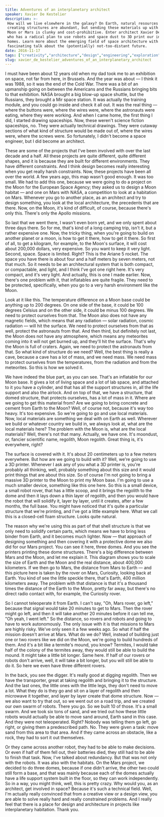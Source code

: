 ```yaml
---
title: Adventures of an interplanetary architect
speaker: Xavier De Kestelier
description: >-
 How will we live elsewhere in the galaxy? On Earth, natural resources for
 creating structures are abundant, but sending these materials up with us to the
 Moon or Mars is clunky and cost-prohibitive. Enter architect Xavier De Kestelier,
 who has a radical plan to use robots and space dust to 3D print our interplanetary
 homes. Learn more about the emerging field of space architecture with this
 fascinating talk about the (potentially) not-too-distant future.
date: 2016-11-17
tags: ["creativity","architecture","design","engineering","exploration","future","infrastructure","innovation","materials","nasa","robots","technology","tedx","universe","space"]
slug: xavier_de_kestelier_adventures_of_an_interplanetary_architect
---
```


I must have been about 12 years old when my dad took me to an exhibition on space, not far
from here, in Brussels. And the year was about — I think it was 1988, so it was the end of
the Cold War. There was a bit of an upmanship going on between the Americans and the
Russians bringing bits to that exhibition. NASA brought a big blow-up space shuttle, but
the Russians, they brought a Mir space station. It was actually the training module, and
you could go inside and check it all out. It was the real thing — where the buttons were,
where the wires were, where the astronauts were eating, where they were working. And when
I came home, the first thing I did, I started drawing spaceships. Now, these weren't
science fiction spaceships, no. They were actually technical drawings. They were cutaway
sections of what kind of structure would be made out of, where the wires were, where the
screws were. So fortunately, I didn't become a space engineer, but I did become an
architect.

These are some of the projects that I've been involved with over the last decade and a
half. All these projects are quite different, quite different shapes, and it is because
they are built for different environments. They have different constraints. And I think
design becomes really interesting when you get really harsh constraints. Now, these
projects have been all over the world. A few years ago, this map wasn't good enough. It
was too small. We had to add this one, because we were going to do a project on the Moon
for the European Space Agency; they asked us to design a Moon habitat — and one on Mars
with NASA, a competition to look at a habitation on Mars. Whenever you go to another place,
as an architect and try to design something, you look at the local architecture, the
precedents that are there. Now, on the Moon, it's kind of difficult, of course, because
there's only this. There's only the Apollo missions.

So last that we went there, I wasn't even born yet, and we only spent about three days
there. So for me, that's kind of a long camping trip, isn't it, but a rather expensive
one. Now, the tricky thing, when you're going to build on another planet or a moon, is how
to get it there, how to get it there. So first of all, to get a kilogram, for example, to
the Moon's surface, it will cost about 200,000 dollars, very expensive. So you want to
keep it very light. Second, space. Space is limited. Right? This is the Ariane 5 rocket.
The space you have there is about four and a half meters by seven meters, not that much.
So it needs to be an architectural system that is both compact, or compactable, and light,
and I think I've got one right here. It's very compact, and it's very light. And actually,
this is one I made earlier. Now, there's one problem with it, that inflatables are quite
fragile. They need to be protected, specifically, when you go to a very harsh environment
like the Moon.

Look at it like this. The temperature difference on a Moon base could be anything up to
200 degrees. On one side of the base, it could be 100 degrees Celsius and on the other
side, it could be minus 100 degrees. We need to protect ourselves from that. The Moon also
does not have any magnetic fields, which means that any radiation — solar radiation,
cosmic radiation — will hit the surface. We need to protect ourselves from that as well,
protect the astronauts from that. And then third, but definitely not last, the Moon does
not have any atmosphere, which means any meteorites coming into it will not get burned up,
and they'll hit the surface. That's why the Moon is full of craters. Again, we need to
protect the astronauts from that. So what kind of structure do we need? Well, the best
thing is really a cave, because a cave has a lot of mass, and we need mass. We need mass
to protect ourselves from the temperatures, from the radiation and from the meteorites. So
this is how we solved it.

We have indeed the blue part, as you can see. That's an inflatable for our Moon base. It
gives a lot of living space and a lot of lab space, and attached to it you have a
cylinder, and that has all the support structures in, all the life support and also the
airlock. And on top of that, we have a structure, that domed structure, that protects
ourselves, has a lot of mass in it. Where are we going to get this material from? Are we
going to bring concrete and cement from Earth to the Moon? Well, of course not, because
it's way too heavy. It's too expensive. So we're going to go and use local materials. Now,
local materials are something we deal with on Earth as well. Wherever we build or whatever
country we build in, we always look at, what are the local materials here? The problem
with the Moon is, what are the local materials? Well, there's not that many. Actually, we
have one. It's moondust, or, fancier scientific name, regolith, Moon regolith. Great thing
is, it's everywhere, right?

The surface is covered with it. It's about 20 centimeters up to a few meters everywhere.
But how are we going to build with it? Well, we're going to use a 3D printer. Whenever I
ask any of you what a 3D printer is, you're probably all thinking, well, probably
something about this size and it would print things that are about this size. So of course
I'm not going to bring a massive 3D printer to the Moon to print my Moon base. I'm going
to use a much smaller device, something like this one here. So this is a small device, a
small robot rover, that has a little scoop, and it brings the regolith to the dome and
then it lays down a thin layer of regolith, and then you would have the robot that will
solidify it, layer by layer, until it creates, after a few months, the full base. You might
have noticed that it's quite a particular structure that we're printing, and I've got a
little example here. What we call this is a closed-cell foam structure. Looks quite
natural.

The reason why we're using this as part of that shell structure is that we only need to
solidify certain parts, which means we have to bring less binder from Earth, and it
becomes much lighter. Now — that approach of designing something and then covering it with
a protective dome we also did for our Mars project. You can see it here, three domes. And
you see the printers printing these dome structures. There's a big difference between Mars
and the Moon, and let me explain it. This diagram shows you to scale the size of Earth and
the Moon and the real distance, about 400,000 kilometers. If we then go to Mars, the
distance from Mars to Earth — and this picture here is taken by the rover on Mars,
Curiosity, looking back at Earth. You kind of see the little speckle there, that's Earth,
400 million kilometers away. The problem with that distance is that it's a thousand times
the distance of the Earth to the Moon, pretty far away, but there's no direct radio
contact with, for example, the Curiosity rover.

So I cannot teleoperate it from Earth. I can't say, "Oh, Mars rover, go left," because
that signal would take 20 minutes to get to Mars. Then the rover might go left, and then
it will take another 20 minutes before it can tell me, "Oh yeah, I went left." So the
distance, so rovers and robots and going to have to work autonomously. The only issue with
it is that missions to Mars are highly risky. We've only seen it a few weeks ago. So what
if half the mission doesn't arrive at Mars. What do we do? Well, instead of building just
one or two rovers like we did on the Moon, we're going to build hundreds of them. And it's
a bit like a termite's mound, you know? Termites, I would take half of the colony of the
termites away, they would still be able to build the mound. It might take a little bit
longer. Same here. If half of our rovers or robots don't arrive, well, it will take a bit
longer, but you will still be able to do it. So here we even have three different
rovers.

In the back, you see the digger. It's really good at digging regolith. Then we have the
transporter, great at taking regolith and bringing it to the structure. And the last ones,
the little ones with the little legs, they don't need to move a lot. What they do is they
go and sit on a layer of regolith and then microwave it together, and layer by layer
create that dome structure. Now — we also want to try that out, so we went out on a road
trip, and we created our own swarm of robots. There you go. So we built 10 of those. It's
a small swarm. And we took six tons of sand, and we tried out how these little robots
would actually be able to move sand around, Earth sand in this case. And they were not
teleoperated. Right? Nobody was telling them go left, go right, or giving them a
predescribed path. No. They were given a task: move sand from this area to that area. And
if they came across an obstacle, like a rock, they had to sort it out themselves.

Or they came across another robot, they had to be able to make decisions. Or even if half
of them fell out, their batteries died, they still had to be able to finish that task. Now,
I've talked about redundancy. But that was not only with the robots. It was also with the
habitats. On the Mars project, we decided to do three domes, because if one didn't arrive,
the other two could still form a base, and that was mainly because each of the domes
actually have a life support system built in the floor, so they can work independently. So
in a way, you might think, well, this is pretty crazy. Why would you, as an architect, get
involved in space? Because it's such a technical field. Well, I'm actually really
convinced that from a creative view or a design view, you are able to solve really hard
and really constrained problems. And I really feel that there is a place for design and
architecture in projects like interplanetary habitation. Thank you.

<!--
ad_duration=3.33
comment_count=21
event="TEDxLeuven"
external_start_time=0
has_talk_citation=0
intro_duration=11.82
is_subtitle_required="False"
is_talk_featured="True"
language="en"
language_swap="False"
native_language="en"
number_of_related_talks=6
number_of_speakers=1
number_of_subtitled_videos=21
number_of_tags=15
number_of_talk_download_languages=21
number_of_talk_more_resources=0
number_of_talk_recommendations=1
number_of_talks_take_actions=0
post_ad_duration=0.83
published_timestamp="2017-12-11 21:04:06"
recording_date="2016-11-17"
speaker_description="Architect, technologist"
speaker_is_published=1
speaker_name="Xavier De Kestelier"
talk_more_resources=[]
talk_name="Adventures of an interplanetary architect"
talk_recommendations_blurb="Check out these resources, curated by Xavier De Kestelier"
talks_tags=["creativity","architecture","design","engineering","exploration","future","infrastructure","innovation","materials","nasa","robots","technology","tedx","universe","space"]
talks_take_action=[]
url_audio="https://download.ted.com/talks/XavierDeKestelier_2016X.mp3?apikey=acme-roadrunner"
url_photo_speaker="https://pe.tedcdn.com/images/ted/67aa4746906029d05769a3ba464358c67dfed1f5_254x191.jpg"
url_photo_talk="https://s3.amazonaws.com/talkstar-photos/uploads/3ab67bcb-151c-4346-b568-3859b48f5f71/XavierDeKestelier_2016X-embed.jpg"
url_webpage="https://www.ted.com/talks/xavier_de_kestelier_adventures_of_an_interplanetary_architect"
video_type_name="TEDx Talk"
-->